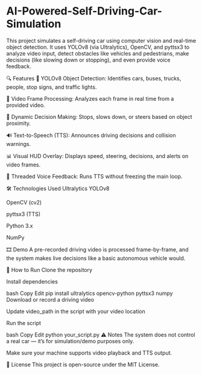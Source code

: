 # AI-Powered-Self-Driving-Car-Simulation
This project simulates a self-driving car using computer vision and real-time object detection. It uses YOLOv8 (via Ultralytics), OpenCV, and pyttsx3 to analyze video input, detect obstacles like vehicles and pedestrians, make decisions (like slowing down or stopping), and even provide voice feedback.


🔍 Features
🧠 YOLOv8 Object Detection: Identifies cars, buses, trucks, people, stop signs, and traffic lights.

🎥 Video Frame Processing: Analyzes each frame in real time from a provided video.

🚦 Dynamic Decision Making: Stops, slows down, or steers based on object proximity.

🔊 Text-to-Speech (TTS): Announces driving decisions and collision warnings.

📊 Visual HUD Overlay: Displays speed, steering, decisions, and alerts on video frames.

💬 Threaded Voice Feedback: Runs TTS without freezing the main loop.

🛠️ Technologies Used
Ultralytics YOLOv8

OpenCV (cv2)

pyttsx3 (TTS)

Python 3.x

NumPy

🎞️ Demo
A pre-recorded driving video is processed frame-by-frame, and the system makes live decisions like a basic autonomous vehicle would.

🚀 How to Run
Clone the repository

Install dependencies

bash
Copy
Edit
pip install ultralytics opencv-python pyttsx3 numpy
Download or record a driving video

Update video_path in the script with your video location

Run the script

bash
Copy
Edit
python your_script.py
⚠️ Notes
The system does not control a real car — it’s for simulation/demo purposes only.

Make sure your machine supports video playback and TTS output.

📄 License
This project is open-source under the MIT License.
